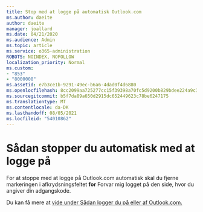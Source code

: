 ```yaml
---
title: Stop med at logge på automatisk Outlook.com
ms.author: daeite
author: daeite
manager: joallard
ms.date: 04/21/2020
ms.audience: Admin
ms.topic: article
ms.service: o365-administration
ROBOTS: NOINDEX, NOFOLLOW
localization_priority: Normal
ms.custom:
- "853"
- "8000008"
ms.assetid: e7b3ce1b-9291-49ec-b6a6-4dad0f4d6880
ms.openlocfilehash: 8cc2099aa725277cc15f39398a70fc5d9200b829bdee224a9c3fae480763a33a
ms.sourcegitcommit: b5f7da89a650d2915dc652449623c78be6247175
ms.translationtype: MT
ms.contentlocale: da-DK
ms.lasthandoff: 08/05/2021
ms.locfileid: "54010862"
---
```

# <a name="how-to-stop-signing-in-automatically"></a>Sådan stopper du automatisk med at logge på

For at stoppe med at logge på Outlook.com automatisk skal du fjerne markeringen i afkrydsningsfeltet **for** Forvar mig logget på den side, hvor du angiver din adgangskode.
  
Du kan få mere at [vide under Sådan logger du på eller af Outlook.com.](https://support.office.com/article/e08eb8ac-ac27-49f4-a400-a47311e1ee7e?wt.mc_id=Office_Outlook_com_Alchemy)
  